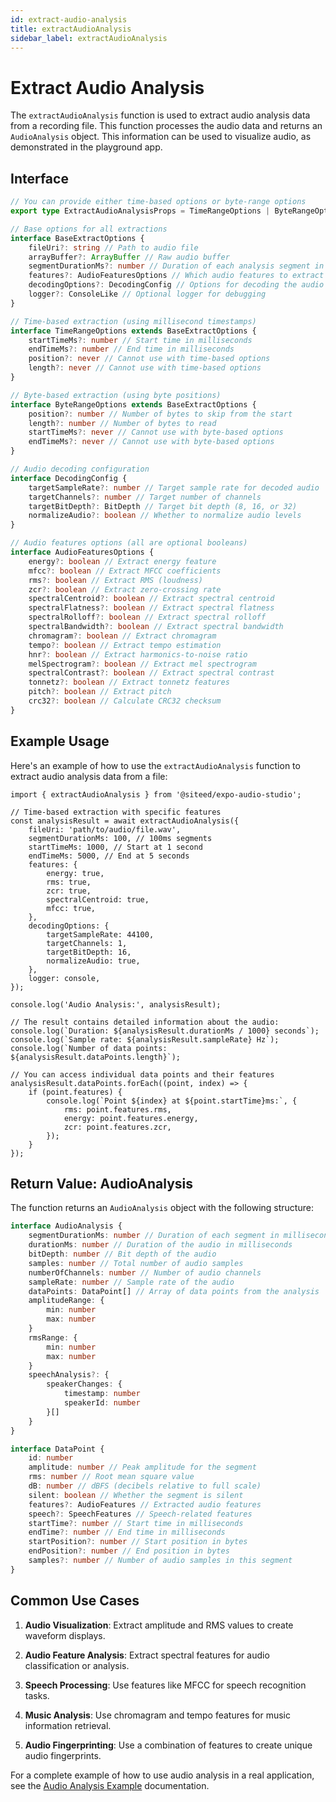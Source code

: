 ```yaml
---
id: extract-audio-analysis
title: extractAudioAnalysis
sidebar_label: extractAudioAnalysis
---
```



# Extract Audio Analysis

The `extractAudioAnalysis` function is used to extract audio analysis data from a recording file. This function processes the audio data and returns an `AudioAnalysis` object. This information can be used to visualize audio, as demonstrated in the playground app.

## Interface

```ts
// You can provide either time-based options or byte-range options
export type ExtractAudioAnalysisProps = TimeRangeOptions | ByteRangeOptions

// Base options for all extractions
interface BaseExtractOptions {
    fileUri?: string // Path to audio file
    arrayBuffer?: ArrayBuffer // Raw audio buffer
    segmentDurationMs?: number // Duration of each analysis segment in milliseconds (default: 100ms)
    features?: AudioFeaturesOptions // Which audio features to extract
    decodingOptions?: DecodingConfig // Options for decoding the audio
    logger?: ConsoleLike // Optional logger for debugging
}

// Time-based extraction (using millisecond timestamps)
interface TimeRangeOptions extends BaseExtractOptions {
    startTimeMs?: number // Start time in milliseconds
    endTimeMs?: number // End time in milliseconds
    position?: never // Cannot use with time-based options
    length?: never // Cannot use with time-based options
}

// Byte-based extraction (using byte positions)
interface ByteRangeOptions extends BaseExtractOptions {
    position?: number // Number of bytes to skip from the start
    length?: number // Number of bytes to read
    startTimeMs?: never // Cannot use with byte-based options
    endTimeMs?: never // Cannot use with byte-based options
}

// Audio decoding configuration
interface DecodingConfig {
    targetSampleRate?: number // Target sample rate for decoded audio
    targetChannels?: number // Target number of channels
    targetBitDepth?: BitDepth // Target bit depth (8, 16, or 32)
    normalizeAudio?: boolean // Whether to normalize audio levels
}

// Audio features options (all are optional booleans)
interface AudioFeaturesOptions {
    energy?: boolean // Extract energy feature
    mfcc?: boolean // Extract MFCC coefficients
    rms?: boolean // Extract RMS (loudness)
    zcr?: boolean // Extract zero-crossing rate
    spectralCentroid?: boolean // Extract spectral centroid
    spectralFlatness?: boolean // Extract spectral flatness
    spectralRolloff?: boolean // Extract spectral rolloff
    spectralBandwidth?: boolean // Extract spectral bandwidth
    chromagram?: boolean // Extract chromagram
    tempo?: boolean // Extract tempo estimation
    hnr?: boolean // Extract harmonics-to-noise ratio
    melSpectrogram?: boolean // Extract mel spectrogram
    spectralContrast?: boolean // Extract spectral contrast
    tonnetz?: boolean // Extract tonnetz features
    pitch?: boolean // Extract pitch
    crc32?: boolean // Calculate CRC32 checksum
}
```

## Example Usage

Here's an example of how to use the `extractAudioAnalysis` function to extract audio analysis data from a file:

```tsx
import { extractAudioAnalysis } from '@siteed/expo-audio-studio';

// Time-based extraction with specific features
const analysisResult = await extractAudioAnalysis({
    fileUri: 'path/to/audio/file.wav',
    segmentDurationMs: 100, // 100ms segments
    startTimeMs: 1000, // Start at 1 second
    endTimeMs: 5000, // End at 5 seconds
    features: {
        energy: true,
        rms: true,
        zcr: true,
        spectralCentroid: true,
        mfcc: true,
    },
    decodingOptions: {
        targetSampleRate: 44100,
        targetChannels: 1,
        targetBitDepth: 16,
        normalizeAudio: true,
    },
    logger: console,
});

console.log('Audio Analysis:', analysisResult);

// The result contains detailed information about the audio:
console.log(`Duration: ${analysisResult.durationMs / 1000} seconds`);
console.log(`Sample rate: ${analysisResult.sampleRate} Hz`);
console.log(`Number of data points: ${analysisResult.dataPoints.length}`);

// You can access individual data points and their features
analysisResult.dataPoints.forEach((point, index) => {
    if (point.features) {
        console.log(`Point ${index} at ${point.startTime}ms:`, {
            rms: point.features.rms,
            energy: point.features.energy,
            zcr: point.features.zcr,
        });
    }
});
```

## Return Value: AudioAnalysis

The function returns an `AudioAnalysis` object with the following structure:

```ts
interface AudioAnalysis {
    segmentDurationMs: number // Duration of each segment in milliseconds
    durationMs: number // Duration of the audio in milliseconds
    bitDepth: number // Bit depth of the audio
    samples: number // Total number of audio samples
    numberOfChannels: number // Number of audio channels
    sampleRate: number // Sample rate of the audio
    dataPoints: DataPoint[] // Array of data points from the analysis
    amplitudeRange: {
        min: number
        max: number
    }
    rmsRange: {
        min: number
        max: number
    }
    speechAnalysis?: {
        speakerChanges: {
            timestamp: number
            speakerId: number
        }[]
    }
}

interface DataPoint {
    id: number
    amplitude: number // Peak amplitude for the segment
    rms: number // Root mean square value
    dB: number // dBFS (decibels relative to full scale)
    silent: boolean // Whether the segment is silent
    features?: AudioFeatures // Extracted audio features
    speech?: SpeechFeatures // Speech-related features
    startTime?: number // Start time in milliseconds
    endTime?: number // End time in milliseconds
    startPosition?: number // Start position in bytes
    endPosition?: number // End position in bytes
    samples?: number // Number of audio samples in this segment
}
```

## Common Use Cases

1. **Audio Visualization**: Extract amplitude and RMS values to create waveform displays.

2. **Audio Feature Analysis**: Extract spectral features for audio classification or analysis.

3. **Speech Processing**: Use features like MFCC for speech recognition tasks.

4. **Music Analysis**: Use chromagram and tempo features for music information retrieval.

5. **Audio Fingerprinting**: Use a combination of features to create unique audio fingerprints.

For a complete example of how to use audio analysis in a real application, see the [Audio Analysis Example](./audio-analysis-example.md) documentation.

